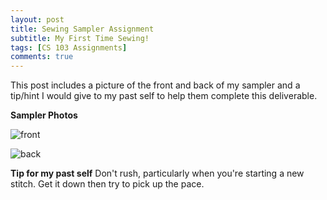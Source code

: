```yaml
---
layout: post
title: Sewing Sampler Assignment 
subtitle: My First Time Sewing! 
tags: [CS 103 Assignments]
comments: true
---
```


This post includes a picture of the front and back of my sampler and a tip/hint I would give to my past self to help them complete this deliverable.
 

**Sampler Photos**

![front](https://github.com/iangdp/iangdp.github.io/blob/master/assets/img/Screen%20Shot%202023-02-21%20at%2011.16.39%20PM.png?raw=true)

![back](https://github.com/iangdp/iangdp.github.io/blob/master/assets/img/Screen%20Shot%202023-02-21%20at%2011.16.39%20PM.png?raw=true)


**Tip for my past self**
Don't rush, particularly when you're starting a new stitch. Get it down then try to pick up the pace.

